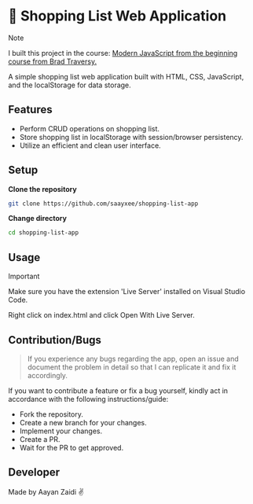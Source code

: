 # 🛒 Shopping List Web Application
> [!Note]
> I built this project in the course: [Modern JavaScript from the beginning course from Brad Traversy.](https://www.traversymedia.com/modern-javascript-2-0)
> 
A simple shopping list web application built with HTML, CSS, JavaScript, and the localStorage for data storage.

## Features

- Perform CRUD operations on shopping list.
- Store shopping list in localStorage with session/browser persistency.
- Utilize an efficient and clean user interface.

## Setup

**Clone the repository**
```bash
git clone https://github.com/saayxee/shopping-list-app
```

**Change directory**
```bash
cd shopping-list-app
```

## Usage
> [!Important]
> Make sure you have the extension 'Live Server' installed on Visual Studio Code.

Right click on index.html and click Open With Live Server.


## Contribution/Bugs
> If you experience any bugs regarding the app, open an issue and document the problem in detail so that I can replicate it and fix it accordingly.

If you want to contribute a feature or fix a bug yourself, kindly act in accordance with the following instructions/guide:
- Fork the repository.
- Create a new branch for your changes.
- Implement your changes.
- Create a PR.
- Wait for the PR to get approved.

## Developer
Made by Aayan Zaidi ✌️
